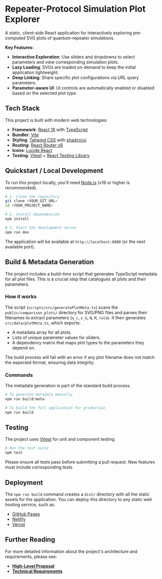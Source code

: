 # Repeater-Protocol Simulation Plot Explorer

A static, client-side React application for interactively exploring pre-computed SVG plots of quantum-repeater simulations.

**Key Features:**
- **Interactive Exploration**: Use sliders and dropdowns to select parameters and view corresponding simulation plots.
- **Lazy Loading**: SVGs are loaded on-demand to keep the initial application lightweight.
- **Deep Linking**: Share specific plot configurations via URL query parameters.
- **Parameter-aware UI**: UI controls are automatically enabled or disabled based on the selected plot type.

## Tech Stack

This project is built with modern web technologies:

- **Framework**: [React 18](https://reactjs.org/) with [TypeScript](https://www.typescriptlang.org/)
- **Bundler**: [Vite](https://vitejs.dev/)
- **Styling**: [Tailwind CSS](https://tailwindcss.com/) with [shadcn/ui](https://ui.shadcn.com/)
- **Routing**: [React Router v6](https://reactrouter.com/)
- **Icons**: [Lucide React](https://lucide.dev/guide/packages/lucide-react)
- **Testing**: [Vitest](https://vitest.dev/) + [React Testing Library](https://testing-library.com/docs/react-testing-library/intro/)

## Quickstart / Local Development

To run this project locally, you'll need [Node.js](https://nodejs.org/en/) (v18 or higher is recommended).

```sh
# 1. Clone the repository
git clone <YOUR_GIT_URL>
cd <YOUR_PROJECT_NAME>

# 2. Install dependencies
npm install

# 3. Start the development server
npm run dev
```

The application will be available at `http://localhost:8080` (or the next available port).

## Build & Metadata Generation

The project includes a build-time script that generates TypeScript metadata for all plot files. This is a crucial step that catalogues all plots and their parameters.

### How it works

The script (`scripts/src/generatePlotMeta.ts`) scans the `public/comparison_plots/` directory for SVG/PNG files and parses their filenames to extract parameters (`η_c`, `ε_G`, `N`, `M`, `rule`). It then generates `src/data/plotMeta.ts`, which exports:

- A metadata array for all plots.
- Lists of unique parameter values for sliders.
- A dependency matrix that maps plot types to the parameters they depend on.

The build process will fail with an error if any plot filename does not match the expected format, ensuring data integrity.

### Commands

The metadata generation is part of the standard build process.

```bash
# To generate metadata manually
npm run build:meta

# To build the full application for production
npm run build
```

## Testing

The project uses [Vitest](https://vitest.dev/) for unit and component testing.

```bash
# Run the test suite
npm test
```

Please ensure all tests pass before submitting a pull request. New features must include corresponding tests.

## Deployment

The `npm run build` command creates a `dist/` directory with all the static assets for the application. You can deploy this directory to any static web hosting service, such as:

- [GitHub Pages](https://pages.github.com/)
- [Netlify](https://www.netlify.com/)
- [Vercel](https://vercel.com/)

## Further Reading

For more detailed information about the project's architecture and requirements, please see:

- [**High-Level Proposal**](./ai_docs/proposal.md)
- [**Technical Requirements**](./ai_docs/requirements.md)
